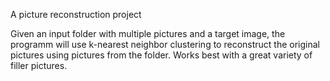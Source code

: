 A picture reconstruction project

Given an input folder with multiple pictures and a target image, the programm will use k-nearest neighbor clustering to reconstruct the original pictures using pictures from the folder.
Works best with a great variety of filler pictures.
